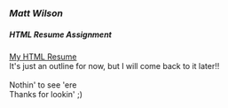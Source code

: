 ### *Matt Wilson*
##### HTML Resume Assignment
[My HTML Resume](matleewilson.github.io/html_resume)
<br>
It's just an outline for now, but I will come back to it later!!
<br>
<br>
Nothin' to see 'ere
<br>
Thanks for lookin' ;)

